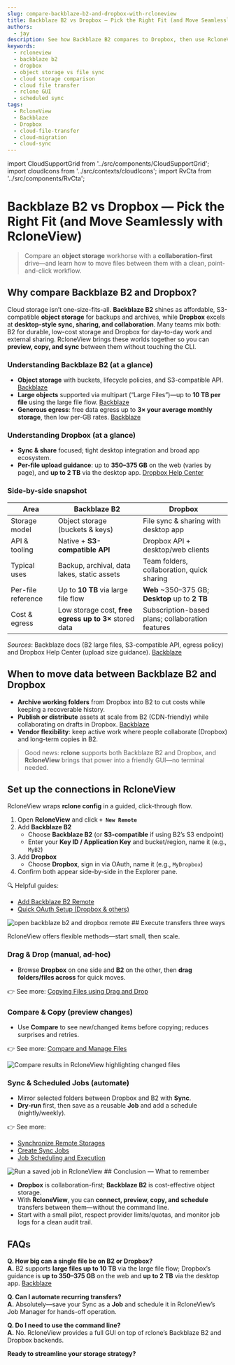 ```yaml
---
slug: compare-backblaze-b2-and-dropbox-with-rcloneview
title: Backblaze B2 vs Dropbox — Pick the Right Fit (and Move Seamlessly with RcloneView)
authors:
  - jay
description: See how Backblaze B2 compares to Dropbox, then use RcloneView to transfer, sync, and automate jobs between them—no command line required.
keywords:
  - rcloneview
  - backblaze b2
  - dropbox
  - object storage vs file sync
  - cloud storage comparison
  - cloud file transfer
  - rclone GUI
  - scheduled sync
tags:
  - RcloneView
  - Backblaze
  - Dropbox
  - cloud-file-transfer
  - cloud-migration
  - cloud-sync
---
```


import CloudSupportGrid from '../src/components/CloudSupportGrid';
import cloudIcons from '../src/contexts/cloudIcons';
import RvCta from '../src/components/RvCta';

# Backblaze B2 vs Dropbox — Pick the Right Fit (and Move Seamlessly with RcloneView)

> Compare an **object storage** workhorse with a **collaboration-first** drive—and learn how to move files between them with a clean, point-and-click workflow.

## Why compare Backblaze B2 and Dropbox?

Cloud storage isn’t one-size-fits-all. **Backblaze B2** shines as affordable, S3-compatible **object storage** for backups and archives, while **Dropbox** excels at **desktop-style sync, sharing, and collaboration**. Many teams mix both: B2 for durable, low-cost storage and Dropbox for day-to-day work and external sharing. RcloneView brings these worlds together so you can **preview, copy, and sync** between them without touching the CLI.

<!-- truncate -->
### Understanding Backblaze B2 (at a glance)
- **Object storage** with buckets, lifecycle policies, and S3-compatible API.  [Backblaze](https://www.backblaze.com/docs/cloud-storage-s3-compatible-api)  
- **Large objects** supported via multipart (“Large Files”)—up to **10 TB per file** using the large file flow.  [Backblaze](https://www.backblaze.com/docs/cloud-storage-large-files)  
- **Generous egress**: free data egress up to **3× your average monthly storage**, then low per-GB rates.  [Backblaze](https://www.backblaze.com/cloud-storage)

### Understanding Dropbox (at a glance)
- **Sync & share** focused; tight desktop integration and broad app ecosystem.
- **Per-file upload guidance**: up to **350–375 GB** on the web (varies by page), and **up to 2 TB** via the desktop app.  [Dropbox Help Center](https://help.dropbox.com/create-upload/add-files)

### Side-by-side snapshot

| Area | Backblaze B2 | Dropbox |
|---|---|---|
| Storage model | Object storage (buckets & keys) | File sync & sharing with desktop app |
| API & tooling | Native + **S3-compatible API** | Dropbox API + desktop/web clients |
| Typical uses | Backup, archival, data lakes, static assets | Team folders, collaboration, quick sharing |
| Per-file reference | Up to **10 TB** via large file flow | **Web** ~350–375 GB; **Desktop** up to **2 TB** |
| Cost & egress | Low storage cost, **free egress up to 3×** stored data | Subscription-based plans; collaboration features |

*Sources*: Backblaze docs (B2 large files, S3-compatible API, egress policy) and Dropbox Help Center (upload size guidance).  [Backblaze](https://www.backblaze.com/docs/cloud-storage-large-files)


## When to move data between Backblaze B2 and Dropbox

- **Archive working folders** from Dropbox into B2 to cut costs while keeping a recoverable history.  
- **Publish or distribute** assets at scale from B2 (CDN-friendly) while collaborating on drafts in Dropbox.  [Backblaze](https://www.backblaze.com/cloud-storage)  
- **Vendor flexibility**: keep active work where people collaborate (Dropbox) and long-term copies in B2.

> Good news: **rclone** supports both Backblaze B2 and Dropbox, and **RcloneView** brings that power into a friendly GUI—no terminal needed.

<!-- Obsidian note: CTA 컴포넌트 -->
<RvCta imageSrc="/img/rcloneview-preview.png" downloadUrl="https://rcloneview.com/src/download.html" />

## Set up the connections in RcloneView

RcloneView wraps **rclone config** in a guided, click-through flow.

1. Open **RcloneView** and click **`+ New Remote`**  
2. Add **Backblaze B2**  
   - Choose **Backblaze B2** (or **S3-compatible** if using B2’s S3 endpoint)  
   - Enter your **Key ID / Application Key** and bucket/region, name it (e.g., `MyB2`)  
3. Add **Dropbox**  
   - Choose **Dropbox**, sign in via OAuth, name it (e.g., `MyDropbox`)  
4. Confirm both appear side-by-side in the Explorer pane.

🔍 Helpful guides:
- [Add Backblaze B2 Remote](/support/howto/remote-storage-connection-settings/backblaze)  
- [Quick OAuth Setup (Dropbox & others)](/support/howto/remote-storage-connection-settings/add-oath-online-login#quick-setup-guide)

<img src="/support/images/en/blog/open-backblaze-b2-and-dropbox-remote.png" alt="open backblaze b2 and dropbox remote" class="img-medium img-center" />
## Execute transfers three ways

RcloneView offers flexible methods—start small, then scale.

### Drag & Drop (manual, ad-hoc)
- Browse **Dropbox** on one side and **B2** on the other, then **drag folders/files across** for quick moves.  

👉 See more: [Copying Files using Drag and Drop](/support/howto/rcloneview-basic/browse-and-manage-remote-storage#copying-files-using-drag-and-drop)

### Compare & Copy (preview changes)
- Use **Compare** to see new/changed items before copying; reduces surprises and retries.  

👉 See more: [Compare and Manage Files](/support/howto/rcloneview-basic/compare-folder-contents#compare-results-and-manage-files)

<img src="/support/images/en/howto/rcloneview-basic/compare-display-select.png" alt="Compare results in RcloneView highlighting changed files" class="img-medium img-center" />

### Sync & Scheduled Jobs (automate)
- Mirror selected folders between Dropbox and B2 with **Sync**.  
- **Dry-run** first, then save as a reusable **Job** and add a schedule (nightly/weekly).  

👉 See more:  
- [Synchronize Remote Storages](/support/howto/rcloneview-basic/synchronize-remote-storages)  
- [Create Sync Jobs](/support/howto/rcloneview-basic/create-sync-jobs)  
- [Job Scheduling and Execution](/support/howto/rcloneview-advanced/job-scheduling-and-execution)

<img src="/support/images/en/howto/rcloneview-basic/job-run-click.png" alt="Run a saved job in RcloneView" class="img-medium img-center" />
## Conclusion — What to remember

- **Dropbox** is collaboration-first; **Backblaze B2** is cost-effective object storage.  
- With **RcloneView**, you can **connect, preview, copy, and schedule** transfers between them—without the command line.  
- Start with a small pilot, respect provider limits/quotas, and monitor job logs for a clean audit trail.

## FAQs

**Q. How big can a single file be on B2 or Dropbox?**  
**A.** B2 supports **large files up to 10 TB** via the large file flow; Dropbox’s guidance is **up to 350–375 GB** on the web and **up to 2 TB** via the desktop app.  [Backblaze](https://www.backblaze.com/docs/cloud-storage-large-files)

**Q. Can I automate recurring transfers?**  
**A.** Absolutely—save your Sync as a **Job** and schedule it in RcloneView’s Job Manager for hands-off operation.

**Q. Do I need to use the command line?**  
**A.** No. RcloneView provides a full GUI on top of rclone’s Backblaze B2 and Dropbox backends.  


**Ready to streamline your storage strategy?**  

<CloudSupportGrid />